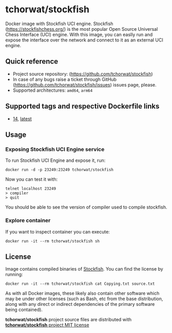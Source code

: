 # tchorwat/stockfish
Docker image with Stockfish UCI engine.
Stockfish (https://stockfishchess.org/) is the most popular Open Source Universal Chess Interface (UCI) engine. With this image, you can easlly run and expose the interface over the network and connect to it as an external UCI engine.

## Quick reference
* Project source repository: (https://github.com/tchorwat/stockfish)
* In case of any bugs raise a ticket through GitHub (https://github.com/tchorwat/stockfish/issues) issues page, please.
* Supported architectures: `amd64`, `arm64`

## Supported tags and respective Dockerfile links
* [14](https://github.com/tchorwat/stockfish/blob/master/Dockerfile.14), [latest](https://github.com/tchorwat/stockfish/blob/master/Dockerfile.14)

## Usage

### Exposing Stockfish UCI Engine service

To run Stockfish UCI Engine and expose it, run:
```
docker run -d -p 23249:23249 tchorwat/stockfish
```

Now you can test it with:
```
telnet localhost 23249
> compiler
> quit
```

You should be able to see the version of compiler used to compile stockfish.

### Explore container

If you want to inspect container you can execute:
```
docker run -it --rm tchorwat/stockfish sh
```

## License
Image contains compiled binaries of [Stockfish](https://github.com/official-stockfish/Stockfish). You can find the license by running:
```
docker run -it --rm tchorwat/stockfish cat Copying.txt source.txt
```

As with all Docker images, these likely also contain other software which may be under other licenses (such as Bash, etc from the base distribution, along with any direct or indirect dependencies of the primary software being contained).

**tchorwat/stockfish** project source files are distributed with [**tchorwat/stockfish** project MIT license](https://github.com/tchorwat/stockfish/blob/master/LICENSE)

